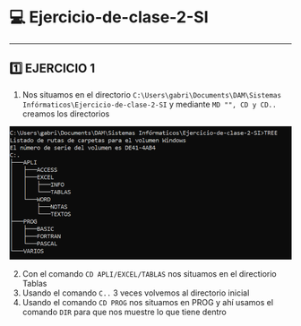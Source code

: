 [img1]: https://github.com/Grxbriel/Ejercicio-de-clase-2-SI/blob/850d45e9176a8bb6298851118ff2b02d1d3eb877/1.png "Imagen1"


# 💻 Ejercicio-de-clase-2-SI
---
## 1️⃣ EJERCICIO 1

1. Nos situamos en el directorio `C:\Users\gabri\Documents\DAM\Sistemas Infórmaticos\Ejercicio-de-clase-2-SI` y mediante `MD "", CD y CD..` creamos los directorios

![Imagen 1][img1]

2. Con el comando `CD APLI/EXCEL/TABLAS` nos situamos en el directiorio Tablas
3. Usando el comando `C..` 3 veces volvemos al directorio inicial
4. Usando el comando `CD PROG` nos situamos en PROG y ahí usamos el comando `DIR` para que nos muestre lo que tiene dentro


